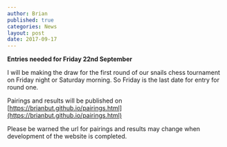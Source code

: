 ```yaml
---
author: Brian
published: true
categories: News
layout: post
date: 2017-09-17
---
```


**Entries needed for Friday 22nd September**

I will be making the draw for the first round of our snails chess tournament on Friday night or Saturday morning. So Friday is the last date for entry for round one.

Pairings and results will be published on 
[https://brianbut.github.io/pairings.html](https://brianbut.github.io/pairings.html)

Please be warned the url for pairings and results may change when development of the website is completed.
